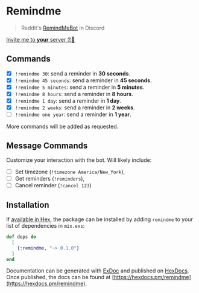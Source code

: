 # Remindme

> Reddit's [RemindMeBot](https://github.com/Watchful1/RemindMeBot) in Discord

[Invite me to **your** server ⏰🤖](https://discord.com/api/oauth2/authorize?client_id=774681129898606613&permissions=133120&scope=bot)

## Commands

- [x] `!remindme 30`: send a reminder in **30 seconds**.
- [x] `!remindme 45 seconds`: send a reminder in **45 seconds**.
- [x] `!remindme 5 minutes`: send a reminder in **5 minutes**.
- [x] `!remindme 8 hours`: send a reminder in **8 hours**.
- [x] `!remindme 1 day`: send a reminder in **1 day**.
- [x] `!remindme 2 weeks`: send a reminder in **2 weeks**.
- [ ] `!remindme one year`: send a reminder in **1 year**.

More commands will be added as requested.

## Message Commands

Customize your interaction with the bot. Will likely include:

- [ ] Set timezone (`!timezone America/New_York`),
- [ ] Get reminders (`!reminders`),
- [ ] Cancel reminder (`!cancel 123`)

## Installation

If [available in Hex](https://hex.pm/docs/publish), the package can be installed
by adding `remindme` to your list of dependencies in `mix.exs`:

```elixir
def deps do
  [
    {:remindme, "~> 0.1.0"}
  ]
end
```

Documentation can be generated with [ExDoc](https://github.com/elixir-lang/ex_doc)
and published on [HexDocs](https://hexdocs.pm). Once published, the docs can
be found at [https://hexdocs.pm/remindme](https://hexdocs.pm/remindme).
